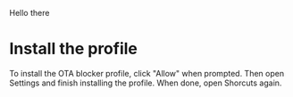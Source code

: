 Hello there

# Install the profile

To install the OTA blocker profile, click "Allow" when prompted. Then open Settings and finish installing the profile. When done, open Shorcuts again.
